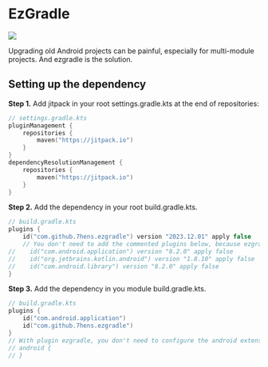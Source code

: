 # EzGradle

[![](https://jitpack.io/v/7hens/ezgradle.svg)](https://jitpack.io/#7hens/ezgradle)

Upgrading old Android projects can be painful, especially for multi-module projects. And ezgradle is the solution.

## Setting up the dependency

**Step 1.** Add jitpack in your root settings.gradle.kts at the end of repositories:

```kotlin
// settings.gradle.kts
pluginManagement {
    repositories {
        maven("https://jitpack.io")
    }
}
dependencyResolutionManagement {
    repositories {
        maven("https://jitpack.io")
    }
}
```

**Step 2.** Add the dependency in your root build.gradle.kts.

```kotlin
// build.gradle.kts
plugins {
    id("com.github.7hens.ezgradle") version "2023.12.01" apply false
    // You don't need to add the commented plugins below, because ezgradle has already add them.
//    id("com.android.application") version "8.2.0" apply false
//    id("org.jetbrains.kotlin.android") version "1.8.10" apply false
//    id("com.android.library") version "8.2.0" apply false
}
```

**Step 3.** Add the dependency in you module build.gradle.kts.

```kotlin
// build.gradle.kts
plugins {
    id("com.android.application")
    id("com.github.7hens.ezgradle")
}
// With plugin ezgradle, you don't need to configure the android extension, there is default configuration for you.
// android {
// }
```